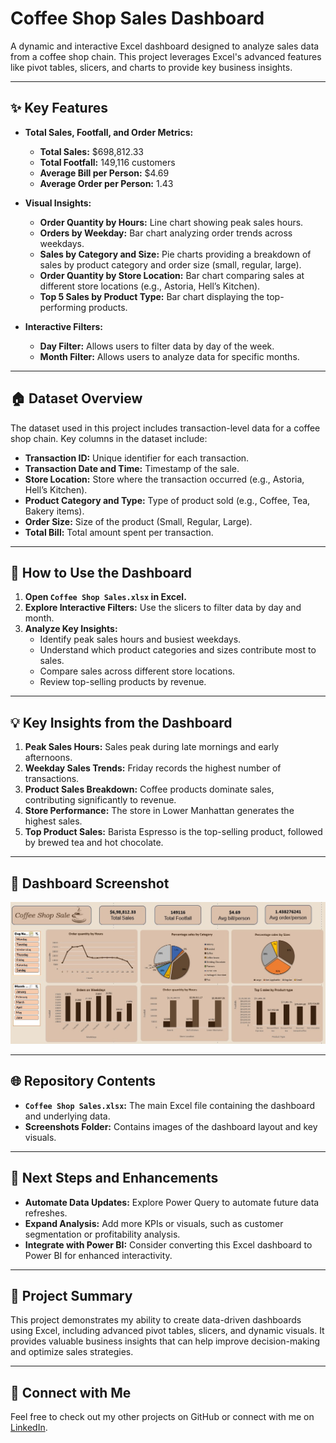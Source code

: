 # Coffee Shop Sales Dashboard

A dynamic and interactive Excel dashboard designed to analyze sales data from a coffee shop chain. This project leverages Excel's advanced features like pivot tables, slicers, and charts to provide key business insights.

---

## ✨ Key Features

- **Total Sales, Footfall, and Order Metrics:**
  - **Total Sales:** $698,812.33
  - **Total Footfall:** 149,116 customers
  - **Average Bill per Person:** $4.69
  - **Average Order per Person:** 1.43

- **Visual Insights:**
  - **Order Quantity by Hours:** Line chart showing peak sales hours.
  - **Orders by Weekday:** Bar chart analyzing order trends across weekdays.
  - **Sales by Category and Size:** Pie charts providing a breakdown of sales by product category and order size (small, regular, large).
  - **Order Quantity by Store Location:** Bar chart comparing sales at different store locations (e.g., Astoria, Hell’s Kitchen).
  - **Top 5 Sales by Product Type:** Bar chart displaying the top-performing products.

- **Interactive Filters:**
  - **Day Filter:** Allows users to filter data by day of the week.
  - **Month Filter:** Allows users to analyze data for specific months.

---

## 🏠 Dataset Overview

The dataset used in this project includes transaction-level data for a coffee shop chain. Key columns in the dataset include:

- **Transaction ID:** Unique identifier for each transaction.
- **Transaction Date and Time:** Timestamp of the sale.
- **Store Location:** Store where the transaction occurred (e.g., Astoria, Hell’s Kitchen).
- **Product Category and Type:** Type of product sold (e.g., Coffee, Tea, Bakery items).
- **Order Size:** Size of the product (Small, Regular, Large).
- **Total Bill:** Total amount spent per transaction.

---

## 🔧 How to Use the Dashboard

1. **Open `Coffee Shop Sales.xlsx` in Excel.**
2. **Explore Interactive Filters:** Use the slicers to filter data by day and month.
3. **Analyze Key Insights:**
   - Identify peak sales hours and busiest weekdays.
   - Understand which product categories and sizes contribute most to sales.
   - Compare sales across different store locations.
   - Review top-selling products by revenue.

---

## 💡 Key Insights from the Dashboard

1. **Peak Sales Hours:** Sales peak during late mornings and early afternoons.
2. **Weekday Sales Trends:** Friday records the highest number of transactions.
3. **Product Sales Breakdown:** Coffee products dominate sales, contributing significantly to revenue.
4. **Store Performance:** The store in Lower Manhattan generates the highest sales.
5. **Top Product Sales:** Barista Espresso is the top-selling product, followed by brewed tea and hot chocolate.

---

## 📸 Dashboard Screenshot

![Coffee Shop Sales Dashboard](Coffee%20Shop%20Sales.jpg)

---

## 🌐 Repository Contents

- **`Coffee Shop Sales.xlsx`:** The main Excel file containing the dashboard and underlying data.
- **Screenshots Folder:** Contains images of the dashboard layout and key visuals.

---

## 🚀 Next Steps and Enhancements

- **Automate Data Updates:** Explore Power Query to automate future data refreshes.
- **Expand Analysis:** Add more KPIs or visuals, such as customer segmentation or profitability analysis.
- **Integrate with Power BI:** Consider converting this Excel dashboard to Power BI for enhanced interactivity.

---

## 📢 Project Summary

This project demonstrates my ability to create data-driven dashboards using Excel, including advanced pivot tables, slicers, and dynamic visuals. It provides valuable business insights that can help improve decision-making and optimize sales strategies.

---

## 👫 Connect with Me

Feel free to check out my other projects on GitHub or connect with me on [LinkedIn](https://www.linkedin.com/in/aquib-ahsan-6162b0199/).

